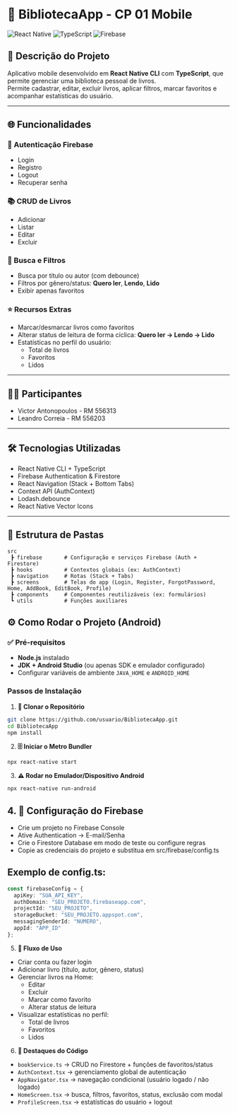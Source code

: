 # 📌 BibliotecaApp - CP 01 Mobile

![React Native](https://img.shields.io/badge/React_Native-61DAFB?style=for-the-badge&logo=react) ![TypeScript](https://img.shields.io/badge/TypeScript-3178C6?style=for-the-badge&logo=typescript) ![Firebase](https://img.shields.io/badge/Firebase-FFCA28?style=for-the-badge&logo=firebase)

## 📖 Descrição do Projeto

Aplicativo mobile desenvolvido em **React Native CLI** com **TypeScript**, que permite gerenciar uma biblioteca pessoal de livros.  
Permite cadastrar, editar, excluir livros, aplicar filtros, marcar favoritos e acompanhar estatísticas do usuário.

---

## 🌐 Funcionalidades

### 🔑 Autenticação Firebase
- Login  
- Registro  
- Logout  
- Recuperar senha  

### 📚 CRUD de Livros
- Adicionar  
- Listar  
- Editar  
- Excluir  

### 🔎 Busca e Filtros
- Busca por título ou autor (com debounce)  
- Filtros por gênero/status: **Quero ler**, **Lendo**, **Lido**  
- Exibir apenas favoritos  

### ⭐ Recursos Extras
- Marcar/desmarcar livros como favoritos  
- Alterar status de leitura de forma cíclica: **Quero ler → Lendo → Lido**  
- Estatísticas no perfil do usuário:
  - Total de livros  
  - Favoritos  
  - Lidos  

---

## 👨‍💻 Participantes

- Victor Antonopoulos - RM 556313  
- Leandro Correia - RM 556203  

---

## 🛠️ Tecnologias Utilizadas

- React Native CLI + TypeScript  
- Firebase Authentication & Firestore  
- React Navigation (Stack + Bottom Tabs)  
- Context API (AuthContext)  
- Lodash.debounce  
- React Native Vector Icons  

---

## 📂 Estrutura de Pastas

```text
src
 ┣ firebase       # Configuração e serviços Firebase (Auth + Firestore)
 ┣ hooks          # Contextos globais (ex: AuthContext)
 ┣ navigation     # Rotas (Stack + Tabs)
 ┣ screens        # Telas do app (Login, Register, ForgotPassword, Home, AddBook, EditBook, Profile)
 ┣ components     # Componentes reutilizáveis (ex: formulários)
 ┗ utils          # Funções auxiliares
```
## ⚙️ Como Rodar o Projeto (Android)

### ✅ Pré-requisitos
- **Node.js** instalado  
- **JDK + Android Studio** (ou apenas SDK e emulador configurado)  
- Configurar variáveis de ambiente `JAVA_HOME` e `ANDROID_HOME`  

### Passos de Instalação

1. **🔽 Clonar o Repositório**
```bash
git clone https://github.com/usuario/BibliotecaApp.git
cd BibliotecaApp
npm install
```

2. **🗄️ Iniciar o Metro Bundler**
```bash
npx react-native start
```
3. **⚠️ Rodar no Emulador/Dispositivo Android**
```bash
npx react-native run-android

```
## 4. 🔑 Configuração do Firebase

- Crie um projeto no Firebase Console  
- Ative Authentication → E-mail/Senha
- Crie o Firestore Database em modo de teste ou configure regras
- Copie as credenciais do projeto e substitua em src/firebase/config.ts
  
 ## Exemplo de config.ts:
```ts
const firebaseConfig = {
  apiKey: "SUA_API_KEY",
  authDomain: "SEU_PROJETO.firebaseapp.com",
  projectId: "SEU_PROJETO",
  storageBucket: "SEU_PROJETO.appspot.com",
  messagingSenderId: "NUMERO",
  appId: "APP_ID"
};

```
5. **📲 Fluxo de Uso**
- Criar conta ou fazer login  
- Adicionar livro (título, autor, gênero, status)  
- Gerenciar livros na Home:
  - Editar  
  - Excluir  
  - Marcar como favorito  
  - Alterar status de leitura  
- Visualizar estatísticas no perfil:
  - Total de livros  
  - Favoritos  
  - Lidos  

6. **📌 Destaques do Código**
- `bookService.ts` → CRUD no Firestore + funções de favoritos/status  
- `AuthContext.tsx` → gerenciamento global de autenticação  
- `AppNavigator.tsx` → navegação condicional (usuário logado / não logado)  
- `HomeScreen.tsx` → busca, filtros, favoritos, status, exclusão com modal  
- `ProfileScreen.tsx` → estatísticas do usuário + logout  

